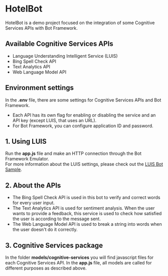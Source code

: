 # HotelBot

HotelBot is a demo project focused on the integration of some Cognitive Services APIs with Bot Framework.

## Available Cognitive Services APIs

* Language Understanding Intelligent Service (LUIS)
* Bing Spell Check API
* Text Analytics API
* Web Language Model API

## Environment settings

In the **.env** file, there are some settings for Cognitive Services APIs and Bot Framework. 

* Each API has its own flag for enabling or disabling the service and an API key (except LUIS, that uses an URL).
* For Bot Framework, you can configure application ID and password.

## 1. Using LUIS

Run the **app.js** file and make an HTTP connection through the Bot Framework Emulator.<br>
For more information about the LUIS settings, please check out the [LUIS Bot Sample](https://github.com/Microsoft/BotBuilder-Samples/tree/master/Node/intelligence-LUIS).

## 2. About the APIs

* The Bing Spell Check API is used in this bot to verify and correct words for every user input.
* The Text Analytics API is used for sentiment analysis. When the user wants to provide a feedback, this service is used to check how satisfied the user is according to the message sent.
* The Web Language Model API is used to break a string into words when the user doesn't do it correctly.

## 3. Cognitive Services package

In the folder **models/cognitive-services** you will find javascript files for each Cognitive Services API. 
In the **app.js** file, all models are called for different purposes as described above.



